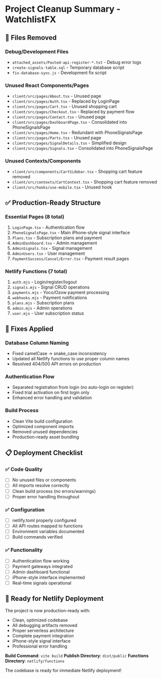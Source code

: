 # Project Cleanup Summary - WatchlistFX

## 🧹 Files Removed

### Debug/Development Files
- `attached_assets/Pasted-api-register-*.txt` - Debug error logs
- `create-signals-table.sql` - Temporary database script
- `fix-database-sync.js` - Development fix script

### Unused React Components/Pages
- `client/src/pages/About.tsx` - Unused page
- `client/src/pages/Auth.tsx` - Replaced by LoginPage
- `client/src/pages/Cart.tsx` - Unused shopping cart
- `client/src/pages/Checkout.tsx` - Replaced by payment flow
- `client/src/pages/Contact.tsx` - Unused page
- `client/src/pages/DashboardPage.tsx` - Consolidated into PhoneSignalsPage
- `client/src/pages/Home.tsx` - Redundant with PhoneSignalsPage
- `client/src/pages/Parts.tsx` - Unused page
- `client/src/pages/SignalDetails.tsx` - Simplified design
- `client/src/pages/Signals.tsx` - Consolidated into PhoneSignalsPage

### Unused Contexts/Components
- `client/src/components/CartSidebar.tsx` - Shopping cart feature removed
- `client/src/contexts/CartContext.tsx` - Shopping cart feature removed
- `client/src/hooks/use-mobile.tsx` - Unused hook

## ✅ Production-Ready Structure

### Essential Pages (8 total)
1. `LoginPage.tsx` - Authentication flow
2. `PhoneSignalsPage.tsx` - Main iPhone-style signal interface
3. `Plans.tsx` - Subscription plans and payment
4. `AdminDashboard.tsx` - Admin management
5. `AdminSignals.tsx` - Signal management
6. `AdminUsers.tsx` - User management
7. `PaymentSuccess/Cancel/Error.tsx` - Payment result pages

### Netlify Functions (7 total)
1. `auth.mjs` - Login/register/logout
2. `signals.mjs` - Signal CRUD operations
3. `payments.mjs` - Yoco/Ozow payment processing
4. `webhooks.mjs` - Payment notifications
5. `plans.mjs` - Subscription plans
6. `admin.mjs` - Admin operations
7. `user.mjs` - User subscription status

## 🔧 Fixes Applied

### Database Column Naming
- Fixed camelCase → snake_case inconsistency
- Updated all Netlify functions to use proper column names
- Resolved 404/500 API errors on production

### Authentication Flow
- Separated registration from login (no auto-login on register)
- Fixed trial activation on first login only
- Enhanced error handling and validation

### Build Process
- Clean Vite build configuration
- Optimized component imports
- Removed unused dependencies
- Production-ready asset bundling

## 📋 Deployment Checklist

### ✅ Code Quality
- [ ] No unused files or components
- [ ] All imports resolve correctly
- [ ] Clean build process (no errors/warnings)
- [ ] Proper error handling throughout

### ✅ Configuration
- [ ] netlify.toml properly configured
- [ ] All API routes mapped to functions
- [ ] Environment variables documented
- [ ] Build commands verified

### ✅ Functionality
- [ ] Authentication flow working
- [ ] Payment gateways integrated
- [ ] Admin dashboard functional
- [ ] iPhone-style interface implemented
- [ ] Real-time signals operational

## 🚀 Ready for Netlify Deployment

The project is now production-ready with:
- Clean, optimized codebase
- All debugging artifacts removed
- Proper serverless architecture
- Complete payment integration
- iPhone-style signal interface
- Professional error handling

**Build Command**: `vite build`
**Publish Directory**: `dist/public`
**Functions Directory**: `netlify/functions`

The codebase is ready for immediate Netlify deployment!